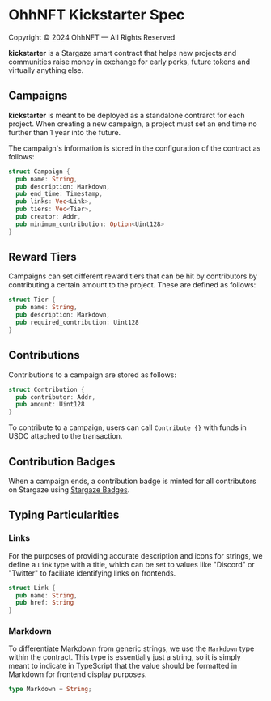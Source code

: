 # OhhNFT Kickstarter Spec

Copyright © 2024 OhhNFT — All Rights Reserved

**kickstarter** is a Stargaze smart contract that helps new projects and communities raise money in exchange for early perks, future tokens and virtually anything else.

## Campaigns

**kickstarter** is meant to be deployed as a standalone contrarct for each project. When creating a new campaign, a project must set an end time no further than 1 year into the future.

The campaign's information is stored in the configuration of the contract as follows:

```rust
struct Campaign {
  pub name: String,
  pub description: Markdown,
  pub end_time: Timestamp,
  pub links: Vec<Link>,
  pub tiers: Vec<Tier>,
  pub creator: Addr,
  pub minimum_contribution: Option<Uint128>
}
```

## Reward Tiers

Campaigns can set different reward tiers that can be hit by contributors by contributing a certain amount to the project. These are defined as follows:

```rust
struct Tier {
  pub name: String,
  pub description: Markdown,
  pub required_contribution: Uint128
}
```

## Contributions

Contributions to a campaign are stored as follows:

```rust
struct Contribution {
  pub contributor: Addr,
  pub amount: Uint128
}
```

To contribute to a campaign, users can call `Contribute {}` with funds in USDC attached to the transaction.

## Contribution Badges

When a campaign ends, a contribution badge is minted for all contributors on Stargaze using [Stargaze Badges](https://badges.stargaze.zone/).

## Typing Particularities

### Links

For the purposes of providing accurate description and icons for strings, we define a `Link` type with a title, which can be set to values like "Discord" or "Twitter" to faciliate identifying links on frontends.

```rust
struct Link {
  pub name: String,
  pub href: String
}
```

### Markdown

To differentiate Markdown from generic strings, we use the `Markdown` type within the contract. This type is essentially just a string, so it is simply meant to indicate in TypeScript that the value should be formatted in Markdown for frontend display purposes.

```rust
type Markdown = String;
```
